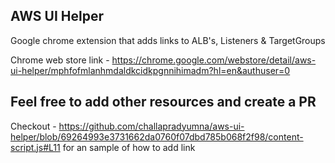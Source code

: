 ## AWS UI Helper

Google chrome extension that adds links to ALB's, Listeners & TargetGroups

Chrome web store link - https://chrome.google.com/webstore/detail/aws-ui-helper/mphfofmlanhmdaldkcidkpgnnihimadm?hl=en&authuser=0

## Feel free to add other resources and create a PR

Checkout - https://github.com/challapradyumna/aws-ui-helper/blob/69264993e3731662da0760f07dbd785b068f2f98/content-script.js#L11 
for an sample of how to add link
